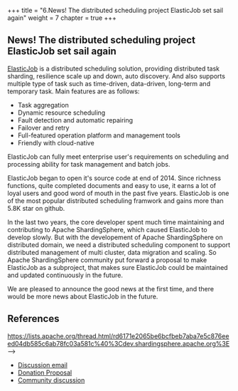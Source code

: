 
+++
title = "6.News! The distributed scheduling project ElasticJob set sail again"
weight = 7
chapter = true
+++

## News! The distributed scheduling project ElasticJob set sail again

[ElasticJob](https://github.com/elasticjob) is a distributed scheduling solution, providing distributed task sharding, resilience scale up and down, auto discovery. And also supports multiple type of task such as time-driven, data-driven, long-term and temporary task. Main features are as follows:

 * Task aggregation
 * Dynamic resource scheduling
 * Fault detection and automatic repairing
 * Failover and retry
 * Full-featured operation platform and management tools
 * Friendly with cloud-native

ElasticJob can fully meet enterprise user's requirements on scheduling and processing ability for task management and batch jobs.

ElasticJob began to open it's source code at end of 2014. Since richness functions, quite completed documents and easy to use, it earns a lot of loyal users and good word of mouth in the past five years. ElasticJob is one of the most popular distributed scheduling framwork and gains more than 5.8K star on github.

In the last two years, the core developer spent much time maintaining and contributing to Apache ShardingSphere, which caused ElasticJob to develop slowly. But with the developement of Apache ShardingSphere on distributed domain, we need a distributed scheduling component to support distributed management of multi cluster, data migration and scaling. So Apache ShardingSphere community put forward a proposal to make ElasticJob as a subproject, that makes sure ElasticJob could be maintained and updated continuously in the future.

We are pleased to announce the good news at the first time, and there would be more news about ElasticJob in the future.

## References
 https://lists.apache.org/thread.html/rd6171e2065be6bcfbeb7aba7e5c876eeed04db585c6ab78fc03a581c%40%3Cdev.shardingsphere.apache.org%3E -->
* [Discussion email](https://lists.apache.org/thread.html/rd6171e2065be6bcfbeb7aba7e5c876eeed04db585c6ab78fc03a581c%40%3Cdev.shardingsphere.apache.org%3E)
* [Donation Proposal](https://cwiki.apache.org/confluence/display/SHARDINGSPHERE/ElasticJob+Donation+Proposal)
* [Community discussion](https://github.com/elasticjob/elastic-job-lite/issues/728)
